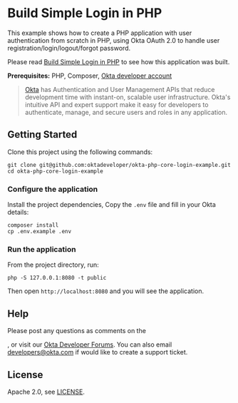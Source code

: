 # Build Simple Login in PHP

This example shows how to create a PHP application with user authentication from scratch in PHP, using Okta OAuth 2.0 to handle user registration/login/logout/forgot password.

Please read [Build Simple Login in PHP](https://developer.okta.com/blog/2018/12/28/simple-login-php) to see how this application was built.

**Prerequisites:** PHP, Composer, [Okta developer account](https://developer.okta.com/)

> [Okta](https://developer.okta.com) has Authentication and User Management APIs that reduce development time with instant-on, scalable user infrastructure. Okta's intuitive API and expert support make it easy for developers to authenticate, manage, and secure users and roles in any application.

## Getting Started

Clone this project using the following commands:

```
git clone git@github.com:oktadeveloper/okta-php-core-login-example.git
cd okta-php-core-login-example
```

### Configure the application

Install the project dependencies, Copy the `.env` file and fill in your Okta details:

```
composer install
cp .env.example .env
```

### Run the application

From the project directory, run:

```
php -S 127.0.0.1:8080 -t public
```

Then open `http://localhost:8080` and you will see the application.

## Help

Please post any questions as comments on the <article link>, or visit our [Okta Developer Forums](https://devforum.okta.com/). You can also email developers@okta.com if would like to create a support ticket.

## License

Apache 2.0, see [LICENSE](LICENSE).
